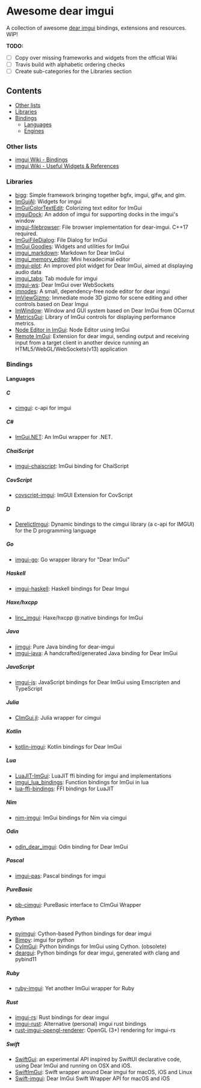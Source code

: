 # Awesome dear imgui

A collection of awesome [dear imgui](https://github.com/ocornut/imgui) bindings, extensions and resources. WIP!

**TODO:**
- [ ] Copy over missing frameworks and widgets from the official Wiki
- [ ] Travis build with alphabetic ordering checks
- [ ] Create sub-categories for the Libraries section

## Contents

* [Other lists](#other-lists)
* [Libraries](#libraries)
* [Bindings](#bindings)
  * [Languages](#languages)
  * [Engines](#engines)

### Other lists

* [imgui Wiki - Bindings](https://github.com/ocornut/imgui/wiki/Bindings)
* [imgui Wiki - Useful Widgets & References](https://github.com/ocornut/imgui/wiki#useful-widgets--references)

### Libraries

* [bigg](https://github.com/JoshuaBrookover/bigg): Simple framework bringing together bgfx, imgui, glfw, and glm.
* [ImGuiAl](https://github.com/leiradel/ImGuiAl): Widgets for imgui
* [ImGuiColorTextEdit](https://github.com/BalazsJako/ImGuiColorTextEdit): Colorizing text editor for ImGui
* [imguiDock](https://github.com/BentleyBlanks/imguiDock): An addon of imgui for supporting docks in the imgui's window 
* [imgui-filebrowser](https://github.com/AirGuanZ/imgui-filebrowser): File browser implementation for dear-imgui. C++17 required.
* [ImGuiFileDialog](https://github.com/aiekick/ImGuiFileDialog): File Dialog for ImGui
* [ImGui Goodies](https://github.com/aoterodelaroza/imgui-goodies): Widgets and utilities for ImGui
* [imgui_markdown](https://github.com/juliettef/imgui_markdown): Markdown for Dear ImGui
* [imgui_memory_editor](https://github.com/ocornut/imgui_club): Mini hexadecimal editor
* [imgui-plot](https://github.com/soulthreads/imgui-plot): An improved plot widget for Dear ImGui, aimed at displaying audio data
* [imgui_tabs](https://github.com/scottmudge/imgui_tabs): Tab module for imgui
* [imgui-ws](https://github.com/ggerganov/imgui-ws): Dear ImGui over WebSockets 
* [imnodes](https://github.com/Nelarius/imnodes): A small, dependency-free node editor for dear imgui 
* [ImViewGizmo](https://github.com/CedricGuillemet/ImGuizmo): Immediate mode 3D gizmo for scene editing and other controls 
based on Dear Imgui
* [ImWindow](https://github.com/thennequin/ImWindow): Window and GUI system based on Dear ImGui from OCornut
* [MetricsGui](https://github.com/GameTechDev/MetricsGui): Library of ImGui controls for displaying performance metrics. 
* [Node Editor in ImGui](https://github.com/thedmd/imgui-node-editor): Node Editor using ImGui 
* [Remote ImGui](https://github.com/JordiRos/remoteimgui): Extension for dear imgui, sending output and receiving input from a target client in another device running an HTML5/WebGL/WebSockets(v13) application


### Bindings

#### Languages

##### C
* [cimgui](https://github.com/cimgui/cimgui): c-api for imgui

##### C#
* [ImGui.NET](https://github.com/mellinoe/ImGui.NET): An ImGui wrapper for .NET. 

##### ChaiScript
* [imgui-chaiscript](https://github.com/JuJuBoSc/imgui-chaiscript): ImGui binding for ChaiScript

##### CovScript
* [covscript-imgui](https://github.com/covscript/covscript-imgui): ImGUI Extension for CovScript

##### D
* [DerelictImgui](https://github.com/Extrawurst/DerelictImgui): Dynamic bindings to the cimgui library (a c-api for IMGUI) for the D programming language

##### Go
* [imgui-go](https://github.com/inkyblackness/imgui-go): Go wrapper library for "Dear ImGui"

##### Haskell
* [imgui-haskell](https://github.com/dbousamra/imgui-haskell): Haskell bindings for Dear Imgui

##### Haxe/hxcpp
* [linc_imgui](https://github.com/Aidan63/linc_imgui): Haxe/hxcpp @:native bindings for ImGui

##### Java
* [jimgui](https://github.com/ice1000/jimgui): Pure Java binding for dear-imgui
* [imgui-java](https://github.com/SpaiR/imgui-java): A handcrafted/generated Java binding for Dear ImGui

##### JavaScript
* [imgui-js](https://github.com/flyover/imgui-js): JavaScript bindings for Dear ImGui using Emscripten and TypeScript

##### Julia
* [CImGui.jl](https://github.com/Gnimuc/CImGui.jL): Julia wrapper for cimgui

##### Kotlin
* [kotlin-imgui](https://github.com/Dominaezzz/kotlin-imgui): Kotlin bindings for Dear ImGui

##### Lua
* [LuaJIT-ImGui](https://github.com/sonoro1234/LuaJIT-ImGui): LuaJIT ffi binding for imgui and implementations
* [imgui_lua_bindings](https://github.com/patrickriordan/imgui_lua_bindings): Function bindings for ImGui in lua
* [lua-ffi-bindings](https://github.com/thenumbernine/lua-ffi-bindings): FFI bindings for LuaJIT

##### Nim
* [nim-imgui](https://github.com/nimgl/imgui): ImGui bindings for Nim via cimgui

##### Odin
* [odin_dear_imgui](https://github.com/ThisDrunkDane/odin-dear_imgui): Odin binding for Dear ImGui

##### Pascal
* [imgui-pas](https://github.com/dpethes/imgui-pas): Pascal bindings for imgui 

##### PureBasic
* [pb-cimgui](https://github.com/hippyau/pb-cimgui): PureBasic interface to CImGui Wrapper

##### Python
* [pyimgui](https://github.com/swistakm/pyimgui): Cython-based Python bindings for dear imgui
* [Bimpy](https://github.com/podgorskiy/bimpy): imgui for python
* [CyImGui](https://github.com/chromy/cyimgui): Python bindings for ImGui using Cython. (obsolete)
* [deargui](https://github.com/cammm/deargui): Python bindings for dear imgui, generated with clang and pybind11

##### Ruby
* [ruby-imgui](https://github.com/vaiorabbit/ruby-imgui): Yet another ImGui wrapper for Ruby

##### Rust
* [imgui-rs](https://github.com/Gekkio/imgui-rs): Rust bindings for dear imgui
* [imgui-rust](https://github.com/nsf/imgui-rust): Alternative (personal) imgui rust bindings
* [rust-imgui-opengl-renderer](https://github.com/michaelfairley/rust-imgui-opengl-renderer): OpenGL (3+) rendering for imgui-rs 

##### Swift
* [SwiftGui](https://github.com/erickjung/SwiftGUI): an experimental API inspired by SwiftUI declarative code, using Dear ImGui and running on OSX and iOS.
* [SwiftImGui](https://github.com/ctreffs/SwiftImGui): Swift wrapper around Dear imgui for macOS, iOS and Linux
* [Swift-imgui](https://github.com/mnmly/Swift-imgui): Dear ImGui Swift Wrapper API for macOS and iOS
